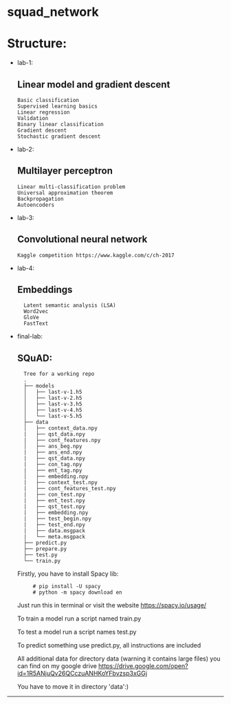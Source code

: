 # squad_network

# Structure:
- lab-1:
    ## Linear model and gradient descent
      Basic classification
      Supervised learning basics
      Linear regression
      Validation
      Binary linear classification
      Gradient descent
      Stochastic gradient descent
- lab-2:
    ## Multilayer perceptron
      Linear multi-classification problem
      Universal approximation theorem
      Backpropagation
      Autoencoders
- lab-3:
    ## Convolutional neural network
      Kaggle competition https://www.kaggle.com/c/ch-2017
- lab-4:

    ## Embeddings
        Latent semantic analysis (LSA)
        Word2vec
        GloVe
        FastText

- final-lab:
    ## SQuAD:
        Tree for a working repo
        .
        ├── models
        │   ├── last-v-1.h5
        │   ├── last-v-2.h5
        │   ├── last-v-3.h5
        │   ├── last-v-4.h5
        │   └── last-v-5.h5
        ├── data
        │   ├── context_data.npy
        |   ├── qst_data.npy
        |   ├── cont_features.npy
        │   ├── ans_beg.npy
        |   ├── ans_end.npy
        |   ├── qst_data.npy
        |   ├── con_tag.npy
        |   ├── ent_tag.npy
        │   ├── embedding.npy
        |   ├── context_test.npy
        |   ├── cont_features_test.npy
        |   ├── con_test.npy
        |   ├── ent_test.npy
        |   ├── qst_test.npy
        |   ├── embedding.npy
        |   ├── test_begin.npy
        |   ├── test_end.npy
        |   ├── data.msgpack
        |   └── meta.msgpack
        ├── predict.py
        ├── prepare.py
        ├── test.py
        └── train.py
    
    Firstly, you have to install Spacy lib:
    
           # pip install -U spacy
           # python -m spacy download en
    
    Just run this in terminal or visit the website https://spacy.io/usage/
    
    To train a model run a script named train.py
    
    To test a model run a script names test.py
    
    To predict something use predict.py, all instructions are included

    All additional data for directory data (warning it contains large files) you can find on my google drive https://drive.google.com/open?id=1R5ANjuQv26QCczuANHKoYFbvzsp3xGGj
    
    You have to move it in directory 'data':)
    




_________________________________________________________


